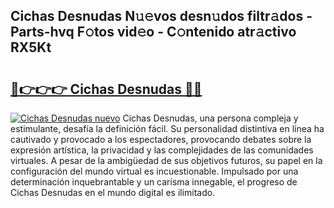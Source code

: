 ## Cichas Desnudas N𝚞𝚎vos desn𝚞dos filtr𝚊dos - Parts-hvq F𝚘tos vid𝚎o - C𝚘ntenido atr𝚊ctivo RX5Kt

# <h2><a href="http://mb2pqna.tromn.icu/?c=Cichas+Desnudas">🔗👉👉👉 Cichas Desnudas 🔗🔗</a></h2>

[![Cichas Desnudas nuevo](https://i.imgur.com/pEAQMta.gif)](http://mb2pqna.tromn.icu/?c=Cichas+Desnudas)
Cichas Desnudas, una persona compleja y estimulante, desafía la definición fácil. Su personalidad distintiva en línea ha cautivado y provocado a los espectadores, provocando debates sobre la expresión artística, la privacidad y las complejidades de las comunidades virtuales. A pesar de la ambigüedad de sus objetivos futuros, su papel en la configuración del mundo virtual es incuestionable. Impulsado por una determinación inquebrantable y un carisma innegable, el progreso de Cichas Desnudas en el mundo digital es ilimitado.
